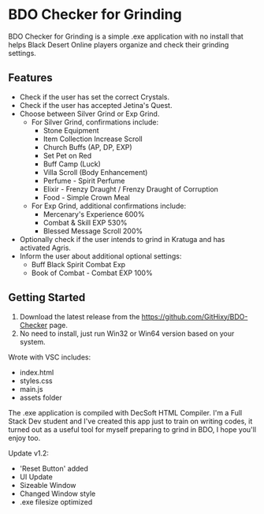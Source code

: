 # BDO Checker for Grinding

BDO Checker for Grinding is a simple .exe application with no install that helps Black Desert Online players organize and check their grinding settings.

## Features

- Check if the user has set the correct Crystals.
- Check if the user has accepted Jetina's Quest.
- Choose between Silver Grind or Exp Grind.
  - For Silver Grind, confirmations include:
    - Stone Equipment
    - Item Collection Increase Scroll
    - Church Buffs (AP, DP, EXP)
    - Set Pet on Red
    - Buff Camp (Luck)
    - Villa Scroll (Body Enhancement)
    - Perfume - Spirit Perfume
    - Elixir - Frenzy Draught / Frenzy Draught of Corruption
    - Food - Simple Crown Meal
  - For Exp Grind, additional confirmations include:
    - Mercenary's Experience 600%
    - Combat & Skill EXP 530%
    - Blessed Message Scroll 200%
- Optionally check if the user intends to grind in Kratuga and has activated Agris.
- Inform the user about additional optional settings:
  - Buff Black Spirit Combat Exp
  - Book of Combat - Combat EXP 100%

## Getting Started

1. Download the latest release from the https://github.com/GitHixy/BDO-Checker page.
2. No need to install, just run Win32 or Win64 version based on your system.

Wrote with VSC includes:
- index.html
- styles.css
- main.js
- assets folder

The .exe application is compiled with DecSoft HTML Compiler.
I'm a Full Stack Dev student and I've created this app just to train on writing codes,
it turned out as a useful tool for myself preparing to grind in BDO, I hope you'll enjoy too.

Update v1.2:

- 'Reset Button' added
- UI Update
- Sizeable Window
- Changed Window style
- .exe filesize optimized


  
